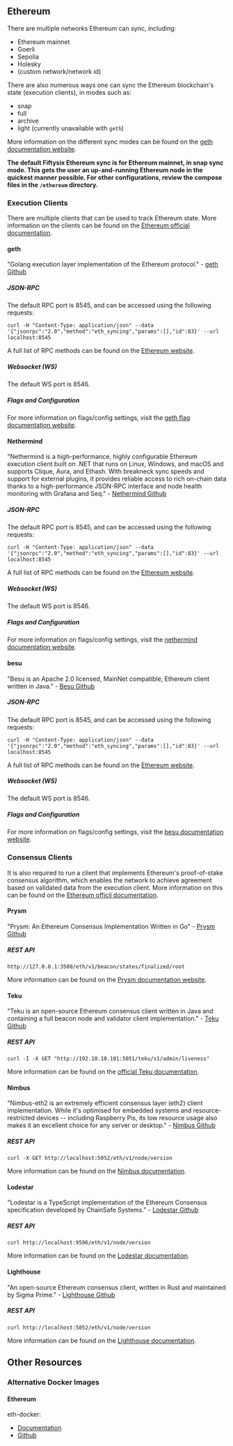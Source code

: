 ## Ethereum

There are multiple networks Ethereum can sync, including:
- Ethereum mainnet
- Goerli
- Sepolia
- Holesky
- (custom network/network id)

There are also numerous ways one can sync the Ethereum blockchain's state (execution clients), in modes such as:
- snap
- full
- archive
- light (currently unavailable with `geth`)

More information on the different sync modes can be found on the [geth documentation website](https://geth.ethereum.org/docs/fundamentals/sync-modes).

**The default Fiftysix Ethereum sync is for Ethereum mainnet, in snap sync mode. This gets the user an up-and-running Ethereum node in the quickest manner possible. For other configurations, review the compose files in the `/ethereum` directory.**

### Execution Clients

There are multiple clients that can be used to track Ethereum state. More information on the clients can be found on the [Ethereum official documentation](https://ethereum.org/en/developers/docs/nodes-and-clients/#execution-clients).

#### geth

"Golang execution layer implementation of the Ethereum protocol." - [geth Github](https://github.com/ethereum/go-ethereum/tree/master)

##### JSON-RPC

The default RPC port is 8545, and can be accessed using the following requests:

```
curl -H "Content-Type: application/json" --data '{"jsonrpc":"2.0","method":"eth_syncing","params":[],"id":83}' --url localhost:8545
```

A full list of RPC methods can be found on the [Ethereum website](https://ethereum.org/en/developers/docs/apis/json-rpc).

##### Websocket (WS)

The default WS port is 8546.

##### Flags and Configuration

For more information on flags/config settings, visit the [geth flag documentation website](https://geth.ethereum.org/docs/fundamentals/command-line-options).

#### Nethermind

"Nethermind is a high-performance, highly configurable Ethereum execution client built on .NET that runs on Linux, Windows, and macOS and supports Clique, Aura, and Ethash. With breakneck sync speeds and support for external plugins, it provides reliable access to rich on-chain data thanks to a high-performance JSON-RPC interface and node health monitoring with Grafana and Seq." - [Nethermind Github](https://github.com/NethermindEth/nethermind)

##### JSON-RPC

The default RPC port is 8545, and can be accessed using the following requests:

```
curl -H "Content-Type: application/json" --data '{"jsonrpc":"2.0","method":"eth_syncing","params":[],"id":83}' --url localhost:8545
```

A full list of RPC methods can be found on the [Ethereum website](https://ethereum.org/en/developers/docs/apis/json-rpc).

##### Websocket (WS)

The default WS port is 8546.

##### Flags and Configuration

For more information on flags/config settings, visit the [nethermind documentation website](https://docs.nethermind.io/fundamentals/configuration).

#### besu

"Besu is an Apache 2.0 licensed, MainNet compatible, Ethereum client written in Java." - [Besu Github](https://github.com/hyperledger/besu)

##### JSON-RPC

The default RPC port is 8545, and can be accessed using the following requests:

```
curl -H "Content-Type: application/json" --data '{"jsonrpc":"2.0","method":"eth_syncing","params":[],"id":83}' --url localhost:8545
```

A full list of RPC methods can be found on the [Ethereum website](https://ethereum.org/en/developers/docs/apis/json-rpc).

##### Websocket (WS)

The default WS port is 8546.

##### Flags and Configuration

For more information on flags/config settings, visit the [besu documentation website](https://besu.hyperledger.org/public-networks/reference/cli/options).

### Consensus Clients

It is also required to run a client that implements Ethereum's proof-of-stake consensus algorithm, which enables the network to achieve agreement based on validated data from the execution client. More information on this can be found on the [Ethereum officil documentation](https://ethereum.org/en/developers/docs/nodes-and-clients/#consensus-clients).

#### Prysm

"Prysm: An Ethereum Consensus Implementation Written in Go" - [Prysm Github](https://github.com/prysmaticlabs/prysm)

##### REST API

```
http://127.0.0.1:3500/eth/v1/beacon/states/finalized/root
```

More information can be found on the [Prysm documentation website](https://docs.prylabs.network/docs/how-prysm-works/ethereum-public-api).

#### Teku

"Teku is an open-source Ethereum consensus client written in Java and containing a full beacon node and validator client implementation." - [Teku Github](https://github.com/Consensys/teku)

##### REST API

```
curl -I -X GET "http://192.10.10.101:5051/teku/v1/admin/liveness"
```

More information can be found on the [official Teku documentation](https://consensys.github.io/teku/).

#### Nimbus

"Nimbus-eth2 is an extremely efficient consensus layer (eth2) client implementation. While it's optimised for embedded systems and resource-restricted devices -- including Raspberry Pis, its low resource usage also makes it an excellent choice for any server or desktop." - [Nimbus Github](https://github.com/status-im/nimbus-eth2)

##### REST API

```
curl -X GET http://localhost:5052/eth/v1/node/version
```

More information can be found on the [Nimbus documentation](https://nimbus.guide/rest-api.html#some-useful-commands).

#### Lodestar

"Lodestar is a TypeScript implementation of the Ethereum Consensus specification developed by ChainSafe Systems." - [Lodestar Github](https://github.com/ChainSafe/lodestar)

##### REST API

```
curl http://localhost:9596/eth/v1/node/version
```

More information can be found on the [Lodestar documentation](https://chainsafe.github.io/lodestar/).

#### Lighthouse

"An open-source Ethereum consensus client, written in Rust and maintained by Sigma Prime." - [Lighthouse Github](https://github.com/sigp/lighthouse)

##### REST API

```
curl http://localhost:5052/eth/v1/node/version
```

More information can be found on the [Lighthouse documentation](https://lighthouse-book.sigmaprime.io/api-bn.html).

## Other Resources

### Alternative Docker Images

#### Ethereum

eth-docker:
- [Documentation](https://eth-docker.net/)
- [Github](https://github.com/eth-educators/eth-docker)
